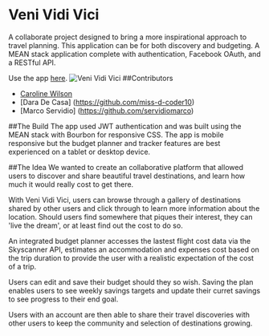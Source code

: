 # Veni Vidi Vici
A collaborate project designed to bring a more inspirational approach to travel planning. This application can be for both discovery and budgeting. A MEAN stack application complete with authentication, Facebook OAuth, and a RESTful API.

Use the app [here](https://veni-vidi-vici.herokuapp.com).
![Veni Vidi Vici](https://veni-vidi-vici.herokuapp.com/images/veni-multi-screen.png)
##Contributors

* [Caroline Wilson](https://github.com/carolinewilson/venividivici-cw)
* [Dara De Casa] (https://github.com/miss-d-coder10)
* [Marco Servidio] (https://github.com/servidiomarco)

##The Build
The app used JWT authentication and was built using the MEAN stack with Bourbon for responsive CSS. The app is mobile responsive but the budget planner and tracker features are best experienced on a tablet or desktop device.
 
##The Idea
We wanted to create an collaborative platform that allowed users to discover and share beautiful travel destinations, and learn how much it would really cost to get there.

With Veni Vidi Vici, users can browse through a gallery of destinations shared by other users and click through to learn more information about the location. Should users find somewhere that piques their interest, they can 'live the dream', or at least find out the cost to do so. 

An integrated budget planner accesses the lastest flight cost data via the Skyscanner API, estimates an accommodation and expenses cost based on the trip duration to provide the user with a realistic expectation of the cost of a trip. 

Users can edit and save their budget should they so wish. Saving the plan enables users to see weekly savings targets and update their curret savings to see progress to their end goal.

Users with an account are then able to share their travel discoveries with other users to keep the community and selection of destinations growing. 